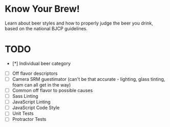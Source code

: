 # Know Your Brew!

Learn about beer styles and how to properly judge the beer you drink, based on the national BJCP guidelines.

# TODO

- [*] Individual beer category
- [ ] Off flavor descriptors
- [ ] Camera SRM guestimator (can't be that accurate - lighting, glass tinting, foam can all get in the way)
- [ ] Common off flavor to possible causes
- [ ] Sass Linting
- [ ] JavaScript Linting
- [ ] JavaScript Code Style
- [ ] Unit Tests
- [ ] Protractor Tests
